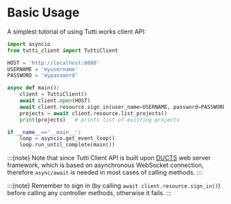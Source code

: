 # Basic Usage

A simplest tutorial of using Tutti.works client API:

```python
import asyncio
from tutti_client import TuttiClient

HOST = 'http://localhost:8080'
USERNAME = 'myusername'
PASSWORD = 'mypassword'

async def main():
    client = TuttiClient()
    await client.open(HOST)
    await client.resource.sign_in(user_name=USERNAME, password=PASSWORD)
    projects = await client.resource.list_projects()
    print(projects)   # prints list of existing projects

if __name__=='__main__':
    loop = asyncio.get_event_loop()
    loop.run_until_complete(main())
```

:::{note}
Note that since Tutti Client API is built upon [DUCTS](https://github.com/iflb/ducts) web server framework, which is based on asynchronous WebSocket connection, therefore `async/await` is needed in most cases of calling methods.
:::

:::{note}
Remember to sign in (by calling `await client.resource.sign_in()`) before calling any controller methods, otherwise it fails.
:::
